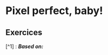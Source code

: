 # Pixel perfect, baby!
## Exercices

[^1] : ***Based on:***

[//]: # (* [Figma]&#40;https://www.figma.com/file/0O0tU0ZVFisqXcPLAt4COv/Exercise?type=design&node-id=1-2&mode=design&#41;)

[//]: # (* [BeCode repository]&#40;https://github.com/Junior-dev-Track/13-CSS-basics/blob/master/04.CSS-pixel-perfect-1.md&#41;)

